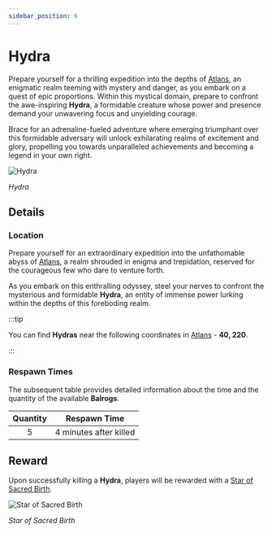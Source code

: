 ```yaml
---
sidebar_position: 6
---
```


# Hydra

Prepare yourself for a thrilling expedition into the depths of [Atlans](/maps/atlans), an enigmatic realm teeming with mystery and danger, as you embark on a quest of epic proportions. Within this mystical domain, prepare to confront the awe-inspiring **Hydra**, a formidable creature whose power and presence demand your unwavering focus and unyielding courage.

Brace for an adrenaline-fueled adventure where emerging triumphant over this formidable adversary will unlock exhilarating realms of excitement and glory, propelling you towards unparalleled achievements and becoming a legend in your own right.

![Hydra](/img/monsters/special/others/hydra.jpg)

_Hydra_

## Details

### Location

Prepare yourself for an extraordinary expedition into the unfathomable abyss of [Atlans](/maps/atlans), a realm shrouded in enigma and trepidation, reserved for the courageous few who dare to venture forth.

As you embark on this enthralling odyssey, steel your nerves to confront the mysterious and formidable **Hydra**, an entity of immense power lurking within the depths of this foreboding realm.

:::tip

You can find **Hydras** near the following coordinates in [Atlans](/maps/atlans) - **40, 220**.

:::

### Respawn Times

The subsequent table provides detailed information about the time and the quantity of the available **Balrogs**.

| Quantity |      Respawn Time      |
| :------: | :--------------------: |
|    5     | 4 minutes after killed |

## Reward

Upon successfully killing a **Hydra**, players will be rewarded with a [Star of Sacred Birth](/items/item-bags/star).

![Star of Sacred Birth](/img/items/item-bags/star.png)

_Star of Sacred Birth_
